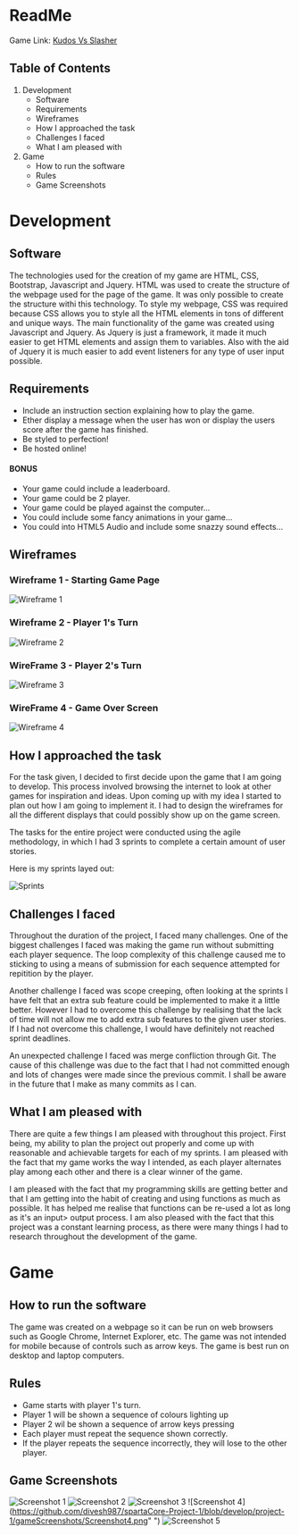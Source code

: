 # ReadMe
Game Link: [Kudos Vs Slasher](https://divesh987.github.io/spartaCore-Project-1/project-1/) 

## Table of Contents
1. Development
	* Software
	* Requirements
	* Wireframes
	* How I approached the task
	* Challenges I faced
	* What I am pleased with
2. Game
	* How to run the software
	* Rules
	* Game Screenshots

# Development

## Software
The technologies used for the creation of my game are HTML, CSS, Bootstrap, Javascript and Jquery. HTML was used to create the structure of the webpage used for the page of the game. It was only possible to create the structure withi this technology. To style my webpage,  CSS was required because CSS allows you to style all the HTML elements in tons of different and unique ways. The main functionality of the game was created using Javascript and Jquery. As Jquery is just a framework, it made it much easier to get HTML elements and assign them to variables. Also with the aid of Jquery it is much easier to add event listeners for any type of user input possible.

## Requirements

* Include an instruction section explaining how to play the game.
* Ether display a message when the user has won or display the users score after the game has finished.
* Be styled to perfection!
* Be hosted online!

#### BONUS
* Your game could include a leaderboard.
* Your game could be 2 player.
* Your game could be played against the computer...
* You could include some fancy animations in your game...
* You could into HTML5 Audio and include some snazzy sound effects...

## Wireframes

### Wireframe 1 - Starting Game Page

![Wireframe 1](https://github.com/divesh987/spartaCore-Project-1/blob/develop/project-1/wireframes/WireFrame1.png " ")

### Wireframe 2 - Player 1's Turn
![Wireframe 2](https://github.com/divesh987/spartaCore-Project-1/blob/develop/project-1/wireframes/Wireframe2.png " ")

### WireFrame 3 - Player 2's Turn 
![Wireframe 3](https://github.com/divesh987/spartaCore-Project-1/blob/develop/project-1/wireframes/Wireframe3.png " ")

### WireFrame 4 - Game Over Screen
![Wireframe 4](https://github.com/divesh987/spartaCore-Project-1/blob/develop/project-1/wireframes/Wireframe4.png " ")

## How I approached the task
For the task given, I decided to first decide upon the game that I am going to develop. This process involved browsing the internet to look at other games for inspiration and ideas. Upon coming up with my idea I started to plan out how I am going to implement it. I had to design the wireframes for all the different displays that could possibly show up on the game screen. 

The tasks for the entire project were conducted using the agile methodology, in which I had 3 sprints to complete a certain amount of user stories. 

Here is my sprints layed out:

![Sprints](https://github.com/divesh987/spartaCore-Project-1/blob/develop/project-1/Sprints.png " ")

## Challenges I faced 
Throughout the duration of the project, I faced many challenges. One of the biggest challenges I faced was making the game run without submitting each player sequence. The loop complexity of this challenge caused me to sticking to using a means of submission for each sequence attempted for repitition by the player.

Another challenge I faced was scope creeping, often looking at the sprints I have felt that an extra sub feature could be implemented to make it a little better. However I had to overcome this challenge by realising that the lack of time will not allow me to add extra sub features to the given user stories. If I had not overcome this challenge, I would have definitely not reached sprint deadlines. 

An unexpected challenge I faced was merge confliction through Git. The cause of this challenge was due to the fact that I had not committed enough and lots of changes were made since the previous commit. I shall be aware in the future that I make as many commits as I can.

## What I am pleased with
There are quite a few things I am pleased with throughout this project. First being, my ability to plan the project out properly and come up with reasonable and achievable targets for each of my sprints. I am pleased with the fact that my game works the way I intended, as each player alternates play among each other and there is a clear winner of the game. 

I am pleased with the fact that my programming skills are getting better and that I am getting into the habit of creating and using functions as much as possible. It has helped me realise that functions can be re-used a lot as long as it's an input> output process. I am also pleased with the fact that this project was a constant learning process, as there were many things I had to research throughout the development of the game.

# Game
## How to run the software
The game was created on a webpage so it can be run on web browsers such as Google Chrome, Internet Explorer, etc. The game was not intended for mobile because of controls such as arrow keys. The game is best run on desktop and laptop computers. 

## Rules
* Game starts with player 1's turn.
* Player 1 will be shown a sequence of colours lighting up
* Player 2 wil be shown a sequence of arrow keys pressing
* Each player must repeat the sequence shown correctly. 
* If the player repeats the sequence incorrectly, they will lose to the other player.

## Game Screenshots
![Screenshot 1](https://github.com/divesh987/spartaCore-Project-1/blob/develop/project-1/gameScreenshots/Screenshot1.png " ")
![Screenshot 2](https://github.com/divesh987/spartaCore-Project-1/blob/develop/project-1/gameScreenshots/Screenshot2.png " ")
![Screenshot 3](https://github.com/divesh987/spartaCore-Project-1/blob/develop/project-1/gameScreenshots/Screenshot3.png " ")
![Screenshot 4](https://github.com/divesh987/spartaCore-Project-1/blob/develop/project-1/gameScreenshots/Screenshot4.png" ")
![Screenshot 5](https://github.com/divesh987/spartaCore-Project-1/blob/develop/project-1/gameScreenshots/Screenshot5.png " ")

